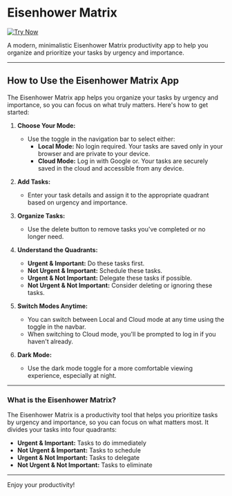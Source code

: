 # Eisenhower Matrix

[![Try Now](https://img.shields.io/badge/Live%20Demo-Click%20Here-brightgreen?style=for-the-badge)](https://eisenhower-matrix-sudarshans-projects-5b642c6d.vercel.app/)

A modern, minimalistic Eisenhower Matrix productivity app to help you organize and prioritize your tasks by urgency and importance.

---

## How to Use the Eisenhower Matrix App

The Eisenhower Matrix app helps you organize your tasks by urgency and importance, so you can focus on what truly matters. Here's how to get started:

1. **Choose Your Mode:**
   - Use the toggle in the navigation bar to select either:
     - **Local Mode:** No login required. Your tasks are saved only in your browser and are private to your device.
     - **Cloud Mode:** Log in with Google or. Your tasks are securely saved in the cloud and accessible from any device.

2. **Add Tasks:**
   - Enter your task details and assign it to the appropriate quadrant based on urgency and importance.

3. **Organize Tasks:**
   - Use the delete button to remove tasks you've completed or no longer need.

4. **Understand the Quadrants:**
   - **Urgent & Important:** Do these tasks first.
   - **Not Urgent & Important:** Schedule these tasks.
   - **Urgent & Not Important:** Delegate these tasks if possible.
   - **Not Urgent & Not Important:** Consider deleting or ignoring these tasks.

5. **Switch Modes Anytime:**
   - You can switch between Local and Cloud mode at any time using the toggle in the navbar.
   - When switching to Cloud mode, you'll be prompted to log in if you haven't already.

6. **Dark Mode:**
   - Use the dark mode toggle for a more comfortable viewing experience, especially at night.

---

### What is the Eisenhower Matrix?

The Eisenhower Matrix is a productivity tool that helps you prioritize tasks by urgency and importance, so you can focus on what matters most. It divides your tasks into four quadrants:

- **Urgent & Important:** Tasks to do immediately
- **Not Urgent & Important:** Tasks to schedule
- **Urgent & Not Important:** Tasks to delegate
- **Not Urgent & Not Important:** Tasks to eliminate

---

Enjoy your productivity! 